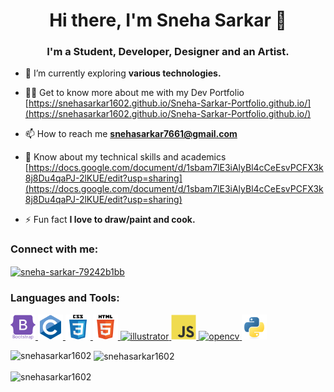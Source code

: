 <h1 align="center">Hi there, I'm Sneha Sarkar 👋</h1>
<h3 align="center">I'm a Student, Developer, Designer and an Artist.</h3>

- 🌱 I’m currently exploring **various technologies.**

- 👨‍💻 Get to know more about me with my Dev Portfolio [https://snehasarkar1602.github.io/Sneha-Sarkar-Portfolio.github.io/](https://snehasarkar1602.github.io/Sneha-Sarkar-Portfolio.github.io/)

- 📫 How to reach me **snehasarkar7661@gmail.com**

- 📄 Know about my technical skills and academics [https://docs.google.com/document/d/1sbam7lE3iAlyBl4cCeEsvPCFX3k8j8Du4qaPJ-2lKUE/edit?usp=sharing](https://docs.google.com/document/d/1sbam7lE3iAlyBl4cCeEsvPCFX3k8j8Du4qaPJ-2lKUE/edit?usp=sharing)

- ⚡ Fun fact **I love to draw/paint and cook.**

<h3 align="left">Connect with me:</h3>
<p align="left">
<a href="https://linkedin.com/in/sneha-sarkar-79242b1bb" target="blank"><img align="center" src="https://raw.githubusercontent.com/rahuldkjain/github-profile-readme-generator/master/src/images/icons/Social/linked-in-alt.svg" alt="sneha-sarkar-79242b1bb" height="30" width="40" /></a>
</p>

<h3 align="left">Languages and Tools:</h3>
<p align="left"> <a href="https://getbootstrap.com" target="_blank" rel="noreferrer"> <img src="https://raw.githubusercontent.com/devicons/devicon/master/icons/bootstrap/bootstrap-plain-wordmark.svg" alt="bootstrap" width="40" height="40"/> </a> <a href="https://www.cprogramming.com/" target="_blank" rel="noreferrer"> <img src="https://raw.githubusercontent.com/devicons/devicon/master/icons/c/c-original.svg" alt="c" width="40" height="40"/> </a> <a href="https://www.w3schools.com/css/" target="_blank" rel="noreferrer"> <img src="https://raw.githubusercontent.com/devicons/devicon/master/icons/css3/css3-original-wordmark.svg" alt="css3" width="40" height="40"/> </a> <a href="https://www.w3.org/html/" target="_blank" rel="noreferrer"> <img src="https://raw.githubusercontent.com/devicons/devicon/master/icons/html5/html5-original-wordmark.svg" alt="html5" width="40" height="40"/> </a> <a href="https://www.adobe.com/in/products/illustrator.html" target="_blank" rel="noreferrer"> <img src="https://www.vectorlogo.zone/logos/adobe_illustrator/adobe_illustrator-icon.svg" alt="illustrator" width="40" height="40"/> </a> <a href="https://developer.mozilla.org/en-US/docs/Web/JavaScript" target="_blank" rel="noreferrer"> <img src="https://raw.githubusercontent.com/devicons/devicon/master/icons/javascript/javascript-original.svg" alt="javascript" width="40" height="40"/> </a> <a href="https://opencv.org/" target="_blank" rel="noreferrer"> <img src="https://www.vectorlogo.zone/logos/opencv/opencv-icon.svg" alt="opencv" width="40" height="40"/> </a> <a href="https://www.python.org" target="_blank" rel="noreferrer"> <img src="https://raw.githubusercontent.com/devicons/devicon/master/icons/python/python-original.svg" alt="python" width="40" height="40"/> </a> </p>

<p><img align="left" src="https://github-readme-stats.vercel.app/api/top-langs?username=snehasarkar1602&show_icons=true&locale=en&layout=compact" alt="snehasarkar1602" /></p>

<p>&nbsp;<img align="center" src="https://github-readme-stats.vercel.app/api?username=snehasarkar1602&show_icons=true&locale=en" alt="snehasarkar1602" /></p>

<p><img align="center" src="https://github-readme-streak-stats.herokuapp.com/?user=snehasarkar1602&theme=dark" alt="snehasarkar1602" /></p>

